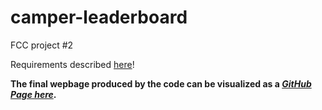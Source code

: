 # camper-leaderboard

FCC project #2

Requirements described [here](https://www.freecodecamp.com/challenges/build-a-camper-leaderboard)!

**The final wepbage produced by the code can be visualized as a [_GitHub Page here_](https://manu-4216.github.io/camper-leaderboard/).**

